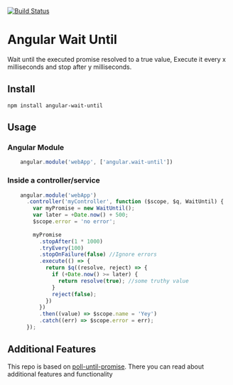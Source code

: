 [![Build Status](https://travis-ci.org/AlonMiz/angular-wait-until.svg?branch=master)](https://travis-ci.org/AlonMiz/angular-wait-until)
# Angular Wait Until
Wait until the executed promise resolved to a true value,
Execute it every x milliseconds and stop after y milliseconds.


## Install
`npm install angular-wait-until`

## Usage

### Angular Module
```js
    angular.module('webApp', ['angular.wait-until'])
```

### Inside a controller/service
```js
    angular.module('webApp')
      .controller('myController', function ($scope, $q, WaitUntil) {
        var myPromise = new WaitUntil();
        var later = +Date.now() + 500;
        $scope.error = 'no error';
        
        myPromise
          .stopAfter(1 * 1000)
          .tryEvery(100)
          .stopOnFailure(false) //Ignore errors
          .execute(() => {
            return $q((resolve, reject) => {
              if (+Date.now() >= later) {
                return resolve(true); //some truthy value
              }
              reject(false);
            })
          })
          .then((value) => $scope.name = 'Yey')
          .catch((err) => $scope.error = err);
      });

```

## Additional Features
This repo is based on 
[poll-until-promise](https://github.com/AlonMiz/poll-until-promise).
There you can read about additional features and functionality 
